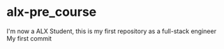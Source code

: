 # alx-pre_course
I'm now a ALX Student, this is my first repository as a full-stack engineer
My first commit
